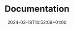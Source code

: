 ---
title: "Documentation"
description: "Welcome! Start at Documentation Overview to see the best order to navigate through the docs"
icon: "icon/svg/description.svg"
date: "2024-03-18T10:52:09+01:00"
lastmod: "2024-03-18T10:52:09+01:00"
draft: false
toc: true
weight: 1
---